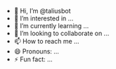 - 👋 Hi, I’m @taliusbot
- 👀 I’m interested in ...
- 🌱 I’m currently learning ...
- 💞️ I’m looking to collaborate on ...
- 📫 How to reach me ...
- 😄 Pronouns: ...
- ⚡ Fun fact: ...

<!---
taliusbot/taliusbot is a ✨ special ✨ repository because its `README.md` (this file) appears on your GitHub profile.
You can click the Preview link to take a look at your changes.
--->
